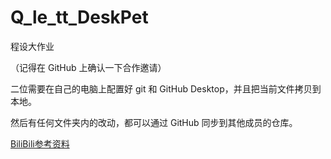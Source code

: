 # Q_le_tt_DeskPet

程设大作业

（记得在 GitHub 上确认一下合作邀请）

二位需要在自己的电脑上配置好 git 和 GitHub Desktop，并且把当前文件拷贝到本地。

然后有任何文件夹内的改动，都可以通过 GitHub 同步到其他成员的仓库。

[BiliBili参考资料](https://www.bilibili.com/video/BV1wm4y1z7Dg/?share_source=copy_web&vd_source=f4da441f4dc2fb1600644536b010676a)
